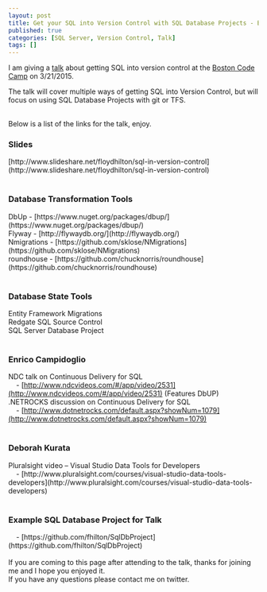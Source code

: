 ```yaml
---
layout: post
title: Get your SQL into Version Control with SQL Database Projects - Boston Code Camp Talk
published: true
categories: [SQL Server, Version Control, Talk]
tags: []
---
```


I am giving a [talk](http://www.bostoncodecamp.com/CC23/Sessions/Details/14225) about getting SQL into version control at the [Boston Code Camp](http://www.bostoncodecamp.com/) on 3/21/2015.
<br>

The talk will cover multiple ways of getting SQL into Version Control, but will focus on using SQL Database Projects with git or TFS.
<!--more-->

<br>Below is a list of the links for the talk, enjoy.

<h3>Slides</h3>
[http://www.slideshare.net/floydhilton/sql-in-version-control](http://www.slideshare.net/floydhilton/sql-in-version-control)
<br>
<br>
<h3>Database Transformation Tools</h3>
DbUp​ -
[https://www.nuget.org/packages/dbup/](https://www.nuget.org/packages/dbup/)<br>
Flyway​ -
[http://flywaydb.org/](http://flywaydb.org/)<br>
Nmigrations​ -
[https://github.com/sklose/NMigrations](https://github.com/sklose/NMigrations)<br>
roundhouse​ -
[https://github.com/chucknorris/roundhouse](https://github.com/chucknorris/roundhouse)<br>
<br>
<h3>Database State Tools</h3>
Entity Framework Migrations​<br>
Redgate SQL Source Control​<br>
SQL Server Database Project<br>
<br>
<h3>Enrico Campidoglio​</h3>

NDC talk on Continuous Delivery for SQL​<br>
&nbsp;&nbsp;&nbsp; - [http://www.ndcvideos.com/#/app/video/2531](http://www.ndcvideos.com/#/app/video/2531) (Features DbUP) <br>
.NETROCKS discussion on Continuous Delivery for SQL​<br>
&nbsp;&nbsp;&nbsp; - [http://www.dotnetrocks.com/default.aspx?showNum=1079](http://www.dotnetrocks.com/default.aspx?showNum=1079)<br>
<br>
<h3>Deborah Kurata​</h3>
Pluralsight video – Visual Studio Data Tools for Developers​<br>
&nbsp;&nbsp;&nbsp; - [http://www.pluralsight.com/courses/visual-studio-data-tools-developers](http://www.pluralsight.com/courses/visual-studio-data-tools-developers)
<br>
<br>
<h3>Example SQL Database Project for Talk</h3>
&nbsp;&nbsp;&nbsp; - [https://github.com/fhilton/SqlDbProject](https://github.com/fhilton/SqlDbProject)
<br><br>
If you are coming to this page after attending to the talk, thanks for joining me and I hope you enjoyed it.
<br>If you have any questions please contact me on twitter.
